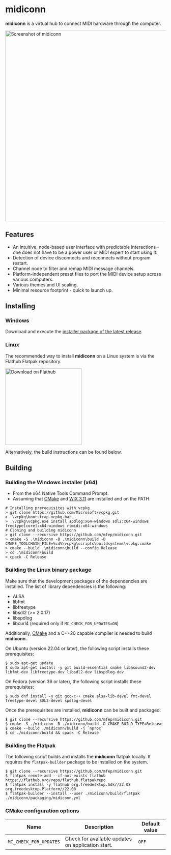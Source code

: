 # midiconn

**midiconn** is a virtual hub to connect MIDI hardware through the computer.

<img src="./graphics/screenshot_0.png" alt="Screenshot of midiconn" width=600px />

## Features
- An intuitive, node-based user interface with predictable interactions - one does not have to be a power user or MIDI expert to start using it.
- Detection of device disconnects and reconnects without program restart.
- Channel node to filter and remap MIDI message channels.
- Platform-independent preset files to port the MIDI device setup across various computers.
- Various themes and UI scaling.
- Minimal resource footprint - quick to launch up.

## Installing

### Windows
Download and execute the [installer package of the latest release](https://github.com/mfep/midiconn/releases/latest).

### Linux
The recommended way to install **midiconn** on a Linux system is via the Flathub Flatpak repository.

<a href="https://flathub.org/apps/details/xyz.safeworlds.midiconn" target="_blank"><img alt="Download on Flathub" src="https://flathub.org/assets/badges/flathub-badge-en.png" title="Download on Flathub" width="240"></a>

Alternatively, the build instructions can be found below.

## Building

### Building the Windows installer (x64)
- From the x64 Native Tools Command Prompt.
- Assuming that [CMake](https://cmake.org) and [WiX 3.11](https://wixtoolset.org/) are installed and on the PATH.

```
# Installing prerequisites with vcpkg
> git clone https://github.com/Microsoft/vcpkg.git
> .\vcpkg\bootstrap-vcpkg.bat
> .\vcpkg\vcpkg.exe install spdlog:x64-windows sdl2:x64-windows freetype[core]:x64-windows rtmidi:x64-windows
# Cloning and building midiconn
> git clone --recursive https://github.com/mfep/midiconn.git
> cmake -S .\midiconn -B .\midiconn\build -D CMAKE_TOOLCHAIN_FILE=%cd%\vcpkg\scripts\buildsystems\vcpkg.cmake
> cmake --build .\midiconn\build --config Release
> cd .\midiconn\build
> cpack -C Release
```
### Building the Linux binary package
Make sure that the development packages of the dependencies are installed. The list of library dependencies is the following:
- ALSA
- libfmt
- libfreetype
- libsdl2 (>= 2.0.17)
- libspdlog
- libcurl4 (required only if `MC_CHECK_FOR_UPDATES=ON`)

Additionally, [CMake](https://cmake.org) and a C++20 capable compiler is needed to build **midiconn**.

On Ubuntu (version 22.04 or later), the following script installs these prerequisites:

```shell
$ sudo apt-get update
$ sudo apt-get install -y git build-essential cmake libasound2-dev libfmt-dev libfreetype-dev libsdl2-dev libspdlog-dev
```

On Fedora (version 36 or later), the following script installs these prerequisites:

```shell
$ sudo dnf install -y git gcc-c++ cmake alsa-lib-devel fmt-devel freetype-devel SDL2-devel spdlog-devel
```

Once the prerequisites are installed, **midiconn** can be built and packaged:

```shell
$ git clone --recursive https://github.com/mfep/midiconn.git
$ cmake -S ./midiconn -B ./midiconn/build -D CMAKE_BUILD_TYPE=Release
$ cmake --build ./midiconn/build -j `nproc`
$ cd ./midiconn/build && cpack -C Release
```

### Building the Flatpak

The following script builds and installs the **midiconn** flatpak locally.
It requires the `flatpak-builder` package to be installed on the system.

```shell
$ git clone --recursive https://github.com/mfep/midiconn.git
$ flatpak remote-add --if-not-exists flathub https://flathub.org/repo/flathub.flatpakrepo
$ flatpak install -y flathub org.freedesktop.Sdk//22.08 org.freedesktop.Platform//22.08
$ flatpak-builder --install --user ./midiconn/build/flatpak ./midiconn/packaging/midiconn.yml
```

### CMake configuration options

|Name                   |Description                                       |Default value  |
|-----------------------|--------------------------------------------------|---------------|
|`MC_CHECK_FOR_UPDATES` |Check for available updates on application start. |`OFF`          |

